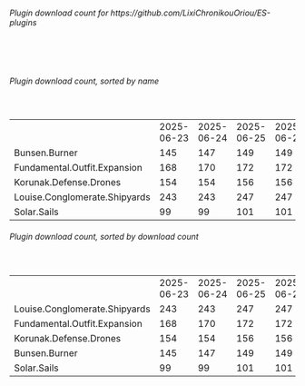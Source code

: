 <h6>Plugin download count for https://github.com/LixiChronikouOriou/ES-plugins</h6><br>
<br>
<h6>Plugin download count, sorted by name</h6><sub><sup><br>
<table>
	<tr>
		<td></td>
		<td>2025-06-23</td>
		<td>2025-06-24</td>
		<td>2025-06-25</td>
		<td>2025-06-26</td>
		<td>2025-06-27</td>
		<td>2025-06-28</td>
		<td>2025-06-29</td>
		<td>today +</td>
	</tr>
	<tr>
		<td>Bunsen.Burner</td>
		<td>145</td>
		<td>147</td>
		<td>149</td>
		<td>149</td>
		<td>151</td>
		<td>153</td>
		<td>155</td>
		<td>+ 2</td>
	</tr>
	<tr>
		<td>Fundamental.Outfit.Expansion</td>
		<td>168</td>
		<td>170</td>
		<td>172</td>
		<td>172</td>
		<td>176</td>
		<td>178</td>
		<td>180</td>
		<td>+ 2</td>
	</tr>
	<tr>
		<td>Korunak.Defense.Drones</td>
		<td>154</td>
		<td>154</td>
		<td>156</td>
		<td>156</td>
		<td>158</td>
		<td>160</td>
		<td>162</td>
		<td>+ 2</td>
	</tr>
	<tr>
		<td>Louise.Conglomerate.Shipyards</td>
		<td>243</td>
		<td>243</td>
		<td>247</td>
		<td>247</td>
		<td>251</td>
		<td>253</td>
		<td>255</td>
		<td>+ 2</td>
	</tr>
	<tr>
		<td>Solar.Sails</td>
		<td>99</td>
		<td>99</td>
		<td>101</td>
		<td>101</td>
		<td>101</td>
		<td>105</td>
		<td>107</td>
		<td>+ 2</td>
	</tr>
</table>
</sub></sup>
<h6>Plugin download count, sorted by download count</h6><sub><sup><br>
<table>
	<tr>
		<td></td>
		<td>2025-06-23</td>
		<td>2025-06-24</td>
		<td>2025-06-25</td>
		<td>2025-06-26</td>
		<td>2025-06-27</td>
		<td>2025-06-28</td>
		<td>2025-06-29</td>
		<td>today +</td>
	</tr>
	<tr>
		<td>Louise.Conglomerate.Shipyards</td>
		<td>243</td>
		<td>243</td>
		<td>247</td>
		<td>247</td>
		<td>251</td>
		<td>253</td>
		<td>255</td>
		<td>+ 2</td>
	</tr>
	<tr>
		<td>Fundamental.Outfit.Expansion</td>
		<td>168</td>
		<td>170</td>
		<td>172</td>
		<td>172</td>
		<td>176</td>
		<td>178</td>
		<td>180</td>
		<td>+ 2</td>
	</tr>
	<tr>
		<td>Korunak.Defense.Drones</td>
		<td>154</td>
		<td>154</td>
		<td>156</td>
		<td>156</td>
		<td>158</td>
		<td>160</td>
		<td>162</td>
		<td>+ 2</td>
	</tr>
	<tr>
		<td>Bunsen.Burner</td>
		<td>145</td>
		<td>147</td>
		<td>149</td>
		<td>149</td>
		<td>151</td>
		<td>153</td>
		<td>155</td>
		<td>+ 2</td>
	</tr>
	<tr>
		<td>Solar.Sails</td>
		<td>99</td>
		<td>99</td>
		<td>101</td>
		<td>101</td>
		<td>101</td>
		<td>105</td>
		<td>107</td>
		<td>+ 2</td>
	</tr>
</table>
</sub></sup>
